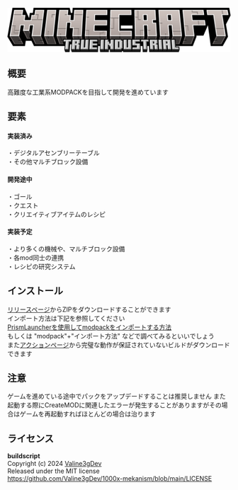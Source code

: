 ![titleimage](images/minecraft_title.png)
## 概要
高難度な工業系MODPACKを目指して開発を進めています  
## 要素
#### 実装済み
・デジタルアセンブリーテーブル  
・その他マルチブロック設備  
#### 開発途中
・ゴール  
・クエスト  
・クリエイティブアイテムのレシピ  
#### 実装予定  
・より多くの機械や、マルチブロック設備  
・各mod同士の連携  
・レシピの研究システム  
## インストール  
[リリースページ](https://github.com/masyumero/true-industrial/releases)からZIPをダウンロードすることができます  
インポート方法は下記を参照してください  
[PrismLauncherを使用してmodpackをインポートする方法](https://prismlauncher.org/wiki/getting-started/download-modpacks/)  
もしくは "modpack"+"インポート方法" などで調べてみるといいでしょう  
また[アクションページ](https://github.com/masyumero/true-industrial/actions)から完璧な動作が保証されていないビルドがダウンロードできます
## 注意  
ゲームを進めている途中でパックをアップデードすることは推奨しません
また起動する際にCreateMODに関連したエラーが発生することがありますがその場合はゲームを再起動すればほとんどの場合は治ります  
## ライセンス  
**buildscript**  
Copyright (c) 2024 [Valine3gDev](https://github.com/Valine3gDev)  
Released under the MIT license   
https://github.com/Valine3gDev/1000x-mekanism/blob/main/LICENSE
